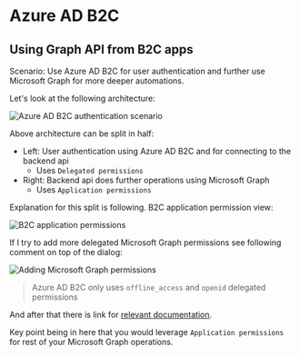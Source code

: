# Azure AD B2C

## Using Graph API from B2C apps

Scenario: Use Azure AD B2C for user authentication and further use
Microsoft Graph for more deeper automations.

Let's look at the following architecture:

![Azure AD B2C authentication scenario](https://user-images.githubusercontent.com/2357647/97623887-f9669700-1a2e-11eb-85d1-c71c99660dd8.png)

Above architecture can be split in half:

- Left: User authentication using Azure AD B2C and for connecting to the backend api
    - Uses `Delegated permissions`
- Right: Backend api does further operations using Microsoft Graph
    - Uses `Application permissions`

Explanation for this split is following. B2C application permission view:

![B2C application permissions](https://user-images.githubusercontent.com/2357647/97622689-4c3f4f00-1a2d-11eb-93e4-1fa6f47c3d49.png)

If I try to add more delegated Microsoft Graph permissions see following comment on top of the dialog:

![Adding Microsoft Graph permissions](https://user-images.githubusercontent.com/2357647/97622819-785ad000-1a2d-11eb-8aa8-f5aaf3acd36c.png)

> Azure AD B2C only uses `offline_access` and `openid` delegated permissions

And after that there is link for [relevant documentation](https://docs.microsoft.com/en-us/azure/active-directory-b2c/microsoft-graph-get-started).

Key point being in here that you would leverage `Application permissions`
for rest of your Microsoft Graph operations.
